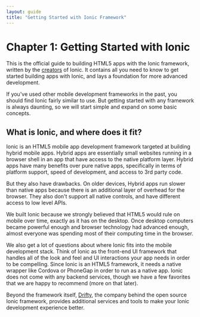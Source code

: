```yaml
---
layout: guide
title: "Getting Started with Ionic Framework"
---
```


# Chapter 1: Getting Started with Ionic

This is the official guide to building HTML5 apps with the Ionic framework, written by the [creators](http://drifty.com/) of Ionic. It contains all you need to know to get started building apps with Ionic, and lays a foundation for more advanced development.

If you've used other mobile development frameworks in the past, you should find Ionic fairly similar to use. But getting started with any framework is always daunting, so we will start simple and expand on some basic concepts.

## What is Ionic, and where does it fit?

Ionic is an HTML5 mobile app development framework targeted at building hybrid mobile apps. Hybrid apps are essentially small websites running in a browser shell in an app that have access to the native platform layer. Hybrid apps have many benefits over pure native apps, specifically in terms of platform support, speed of development, and access to 3rd party code.

But they also have drawbacks. On older devices, Hybrid apps run slower than native apps because there is an additional layer of overhead for the browser. They also don't support all native controls, and have different access to low level APIs.

We built Ionic because we strongly believed that HTML5 would rule on mobile over time, exactly as it has on the desktop. Once desktop computers became powerful enough and browser technology had advanced enough, almost everyone was spending most of their computing time in the browser.

We also get a lot of questions about where Ionic fits into the mobile development stack. Think of Ionic as the front-end UI framework that handles all of the look and feel and UI interactions your app needs in order to be compelling. Since Ionic is an HTML5 framework, it needs a native wrapper like Cordova or PhoneGap in order to run as a native app. Ionic does not come with any backend services, though we have a few favorites that we are happy to recommend (more on that later). 

Beyond the framework itself, [Drifty](http://drifty.com/), the company behind the open source Ionic framework, provides additional services and tools to make your Ionic development experience better.

